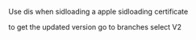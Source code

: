 Use dis when sidloading a apple sidloading certificate 

to get the updated version go to branches select V2

